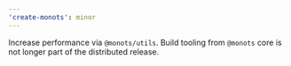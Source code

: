 ```yaml
---
'create-monots': minor
---
```


Increase performance via `@monots/utils`. Build tooling from `@monots` core is not longer part of the distributed release.
